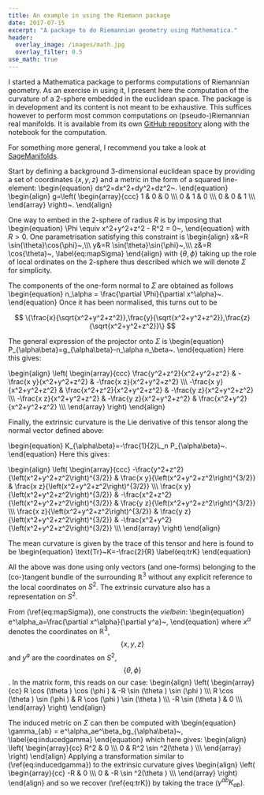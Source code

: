```yaml
---
title: An example in using the Riemann package
date: 2017-07-15
excerpt: "A package to do Riemannian geometry using Mathematica."
header:
  overlay_image: /images/math.jpg
  overlay_filter: 0.5
use_math: true
---
```


I started a Mathematica package to performs computations of Riemannian geometry. As an exercise in using it, I present here the computation of the curvature of a 2-sphere embedded in the euclidean space. The package is in development and its content is not meant to be exhaustive. This suffices however to perform most common computations on (pseudo-)Riemannian real manifolds. It is available from its own [GitHub repository](https://github.com/jrekier/Riemann) along with the notebook for the computation.

For something more general, I recommend you take a look at [SageManifolds](http://sagemanifolds.obspm.fr/).

Start by defining a background 3-dimensional euclidean space by providing a set of coordinates $\{x,y,z\}$ and a metric in the form of a squared line-element:
\begin{equation}
ds^2=dx^2+dy^2+dz^2~.
\end{equation}
\begin{align}
g=\left(
\begin{array}{ccc}
 1 & 0 & 0 \\\\\\
 0 & 1 & 0 \\\\\\
 0 & 0 & 1 \\\\\\
\end{array}
\right)~.
\end{align}

One way to embed in the 2-sphere of radius $R$ is by imposing that
\begin{equation}
\Phi \equiv x^2+y^2+z^2 - R^2 = 0~,
\end{equation}
with $R>0$. One parametrisation satisfying this constraint is
\begin{align}
x&=R \sin{\theta}\cos{\phi}~,\\\\\\
y&=R \sin{\theta}\sin{\phi}~,\\\\\\
z&=R \cos{\theta}~,
\label{eq:mapSigma}
\end{align}
with $\{\theta, \phi\}$ taking up the role of local ordinates on the 2-sphere thus described which we will denote $\Sigma$ for simplicity.

The components of the one-form normal to $\Sigma$ are obtained as follows
\begin{equation}
n_\alpha = \frac{\partial \Phi}{\partial x^\alpha}~.
\end{equation}
Once it has been normalised, this turns out to be

$$
\{\frac{x}{\sqrt{x^2+y^2+z^2}},\frac{y}{\sqrt{x^2+y^2+z^2}},\frac{z}{\sqrt{x^2+y^2+z^2}}\}
$$

The general expression of the projector onto $\Sigma$ is
\begin{equation}
P_{\alpha\beta}=g_{\alpha\beta}-n_\alpha n_\beta~.
\end{equation}
Here this gives:

\begin{align}
\left(
\begin{array}{ccc}
 \frac{y^2+z^2}{x^2+y^2+z^2} & -\frac{x y}{x^2+y^2+z^2} & -\frac{x
   z}{x^2+y^2+z^2} \\\\\\
 -\frac{x y}{x^2+y^2+z^2} & \frac{x^2+z^2}{x^2+y^2+z^2} & -\frac{y
   z}{x^2+y^2+z^2} \\\\\\
 -\frac{x z}{x^2+y^2+z^2} & -\frac{y z}{x^2+y^2+z^2} &
   \frac{x^2+y^2}{x^2+y^2+z^2} \\\\\\
\end{array}
\right)
\end{align}

Finally, the extrinsic curvature is the Lie derivative of this tensor along the normal vector defined above:

\begin{equation}
K_{\alpha\beta}=-\frac{1}{2}L_n P_{\alpha\beta}~.
\end{equation}
Here this gives:

\begin{align}
\left(
\begin{array}{ccc}
 -\frac{y^2+z^2}{\left(x^2+y^2+z^2\right)^{3/2}} & \frac{x
   y}{\left(x^2+y^2+z^2\right)^{3/2}} & \frac{x
   z}{\left(x^2+y^2+z^2\right)^{3/2}} \\\\\\
 \frac{x y}{\left(x^2+y^2+z^2\right)^{3/2}} &
   -\frac{x^2+z^2}{\left(x^2+y^2+z^2\right)^{3/2}} & \frac{y
   z}{\left(x^2+y^2+z^2\right)^{3/2}} \\\\\\
 \frac{x z}{\left(x^2+y^2+z^2\right)^{3/2}} & \frac{y
   z}{\left(x^2+y^2+z^2\right)^{3/2}} &
   -\frac{x^2+y^2}{\left(x^2+y^2+z^2\right)^{3/2}} \\\\\\
\end{array}
\right)
\end{align}

The mean curvature is given by the trace of this tensor and here is found to be
\begin{equation}
\text{Tr}~K=-\frac{2}{R}
\label{eq:trK}
\end{equation}

All the above was done using only vectors (and one-forms) belonging to the (co-)tangent bundle of the surrounding $\mathbb{R}^3$ without any explicit reference to the local coordinates on $S^2$. The extrinsic curvature also has a representation on $S^2$.

From (\ref{eq:mapSigma}), one constructs the *vielbein*:
\begin{equation}
e^\alpha_a=\frac{\partial x^\alpha}{\partial y^a}~,
\end{equation}
where $x^\alpha$ denotes the coordinates on $\mathbb{R}^3$, $$\{x,y,z\}$$ and $y^a$ are the coordinates on $S^2$, $$\{\theta,\phi\}$$. In the matrix form, this reads on our case:
\begin{align}
\left(
\begin{array}{cc}
 R \cos (\theta ) \cos (\phi ) & -R \sin (\theta ) \sin (\phi ) \\\\\\
 R \cos (\theta ) \sin (\phi ) & R \cos (\phi ) \sin (\theta ) \\\\\\
 -R \sin (\theta ) & 0 \\\\\\
\end{array}
\right)
\end{align}

The induced metric on $\Sigma$ can then be computed with
\begin{equation}
\gamma_{ab} = e^\alpha_ae^\beta_bg_{\alpha\beta}~,
\label{eq:inducedgamma}
\end{equation}
which here gives:
\begin{align}
\left(
\begin{array}{cc}
 R^2 & 0 \\\\\\
 0 & R^2 \sin ^2(\theta ) \\\\\\
\end{array}
\right)
\end{align}
Applying a transformation similar to (\ref{eq:inducedgamma}) to the extrinsic curvature gives
\begin{align}
\left(
\begin{array}{cc}
 -R & 0 \\\\\\
 0 & -R \sin ^2(\theta ) \\\\\\
\end{array}
\right)
\end{align}
and so we recover (\ref{eq:trK}) by taking the trace ($\gamma^{ab}K_{ab}$).
